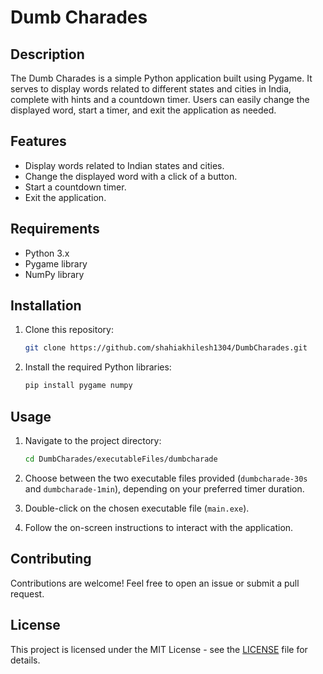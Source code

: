 # Dumb Charades

## Description

The Dumb Charades is a simple Python application built using Pygame. It serves to display words related to different states and cities in India, complete with hints and a countdown timer. Users can easily change the displayed word, start a timer, and exit the application as needed.

## Features

- Display words related to Indian states and cities.
- Change the displayed word with a click of a button.
- Start a countdown timer.
- Exit the application.

## Requirements

- Python 3.x
- Pygame library
- NumPy library

## Installation

1. Clone this repository:

    ```bash
    git clone https://github.com/shahiakhilesh1304/DumbCharades.git
    ```

2. Install the required Python libraries:

    ```bash
    pip install pygame numpy
    ```

## Usage

1. Navigate to the project directory:

    ```bash
    cd DumbCharades/executableFiles/dumbcharade
    ```

2. Choose between the two executable files provided (`dumbcharade-30s` and `dumbcharade-1min`), depending on your preferred timer duration.

3. Double-click on the chosen executable file (`main.exe`).

4. Follow the on-screen instructions to interact with the application.

## Contributing

Contributions are welcome! Feel free to open an issue or submit a pull request.

## License

This project is licensed under the MIT License - see the [LICENSE](LICENSE) file for details.
